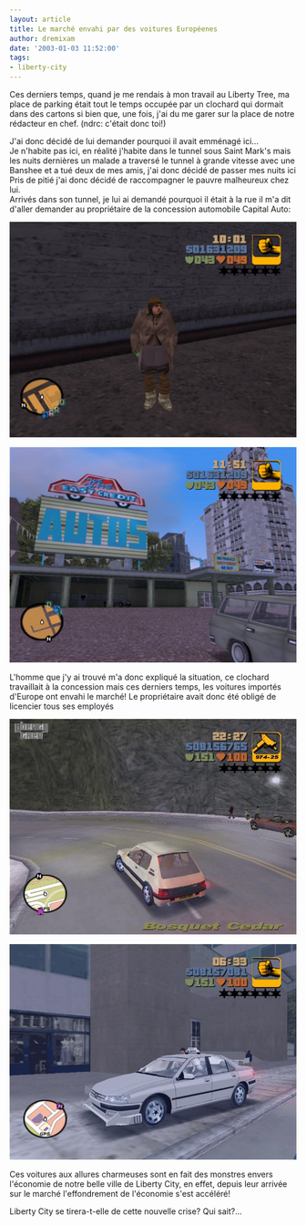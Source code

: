 ```yaml
---
layout: article
title: Le marché envahi par des voitures Européenes
author: dremixam
date: '2003-01-03 11:52:00'
tags:
- liberty-city
---
```


Ces derniers temps, quand je me rendais à mon travail au Liberty Tree, ma place de parking était tout le temps occupée par un clochard qui dormait dans des cartons si bien que, une fois, j'ai du me garer sur la place de notre rédacteur en chef. (ndrc: c'était donc toi!)

J'ai donc décidé de lui demander pourquoi il avait emménagé ici...  
Je n'habite pas ici, en réalité j'habite dans le tunnel sous Saint Mark's mais les nuits dernières un malade a traversé le tunnel à grande vitesse avec une Banshee et a tué deux de mes amis, j'ai donc décidé de passer mes nuits ici  
Pris de pitié j'ai donc décidé de raccompagner le pauvre malheureux chez lui.  
Arrivés dans son tunnel, je lui ai demandé pourquoi il était à la rue il m'a dit d'aller demander au propriétaire de la concession automobile Capital Auto:

![](  /content/images/2016/07/clodo.JPG)

![](  /content/images/2016/07/capitalauto.jpg)

L'homme que j'y ai trouvé m'a donc expliqué la situation, ce clochard travaillait à la concession mais ces derniers temps, les voitures importés d'Europe ont envahi le marché! Le propriétaire avait donc été obligé de licencier tous ses employés

![](  /content/images/2016/07/205.jpg)

![](  /content/images/2016/07/taxi-1.jpg)

Ces voitures aux allures charmeuses sont en fait des monstres envers l'économie de notre belle ville de Liberty City, en effet, depuis leur arrivée sur le marché l'effondrement de l'économie s'est accéléré!

Liberty City se tirera-t-elle de cette nouvelle crise? Qui sait?...

<!--kg-card-end: markdown-->

